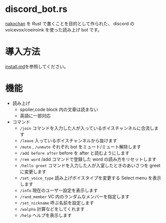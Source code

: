 # discord_bot.rs
[nakochan](https://github.com/niuez/nakochan) を Rust で書くことを目的として作られた、 discord の voicevox/coeiroink を使った読み上げ bot です。

# 導入方法
[install.md](./install.md)を参照してください。


# 機能
- 読み上げ
  - spoiler,code block 内の文章は読まない
  - 英語に一部対応
- コマンド
  - `/join` コマンドを入力した人が入っているボイスチャンネルに合流します
  - `/leave` 入っているボイスチャンネルから抜けます
  - `/mute` , `/unmute` それぞれ bot をミュート/ミュート解除します
  - `/add before after` before を after と読むようにします
  - `/rem word` /add コマンドで登録した word の読み方をリセットします
  - `/hello greet` コマンドを入力した人が入室したときのあいさつを greet に変更します
  - `/set_voice_type` 読み上げボイスタイプを変更する Select menu を表示します
  - `/info` 現在のユーザー設定を表示します
  - `/rand_member` VC 内のランダムなメンバーを指定します
  - `/set_nickname` 呼ぶ名前を設定します
  - `/walpha` 計算などをしてくれます
  - `/help` ヘルプを表示します

